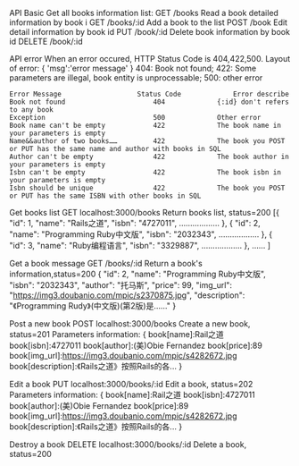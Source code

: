 API Basic
    Get all books information list:                  GET     /books
    Read a book detailed information by book i       GET     /books/:id
    Add a book to the list                           POST    /book
    Edit detail information by book id               PUT     /book/:id
    Delete book information by book id               DELETE  /book/:id


API error
    When an error occured, HTTP Status Code is 404,422,500.
    Layout of error:
    {
        'msg':'error message'
    }
    404:  Book not found;
    422:  Some parameters are illegal, book entity is unprocessable;
    500:  other error

    Error Message                   Status Code             Error describe
    Book not found                      404             {:id} don't refers to any book
    Exception                           500             Other error
    Book name can't be empty            422             The book name in your parameters is empty
    Name&&author of two books……         422             The book you POST or PUT has the same name and author with books in SQL
    Author can't be empty               422             The book author in your parameters is empty
    Isbn can't be empty                 422             The book isbn in your parameters is empty
    Isbn should be unique               422             The book you POST or PUT has the same ISBN with other books in SQL




Get books list
    GET localhost:3000/books
    Return books list, status=200
         [{
            "id": 1,
            "name": "Rails之道",
            "isbn": "4727011",
             ………………
          },
          {
            "id": 2,
            "name": "Programming Ruby中文版",
            "isbn": "2032343",
             ………………
          },
          {
            "id": 3,
            "name": "Ruby编程语言",
            "isbn": "3329887",
             ………………
          },
          ……
         ]


Get a book message
    GET  /books/:id
    Return a book's information,status=200
      {
        "id": 2,
        "name": "Programming Ruby中文版",
        "isbn": "2032343",
        "author": "托马斯",
        "price": 99,
        "img_url": "https://img3.doubanio.com/mpic/s2370875.jpg",
        "description": "《Programming Rudy》(中文版)(第2版)是……"
      }

Post a new book
    POST localhost:3000/books
    Create a new book, status=201
    Parameters information:
        {
           book[name]:Rail之道
           book[isbn]:4727011
           book[author]:(美)Obie Fernandez
           book[price]:89
           book[img_url]:https://img3.doubanio.com/mpic/s4282672.jpg
           book[description]:《Rails之道》按照Rails的各...
        }


Edit a book
    PUT localhost:3000/books/:id
    Edit a book, status=202
    Parameters information:
            {
               book[name]:Rail之道
               book[isbn]:4727011
               book[author]:(美)Obie Fernandez
               book[price]:89
               book[img_url]:https://img3.doubanio.com/mpic/s4282672.jpg
               book[description]:《Rails之道》按照Rails的各...
            }


Destroy a book
    DELETE localhost:3000/books/:id
    Delete a book, status=200














